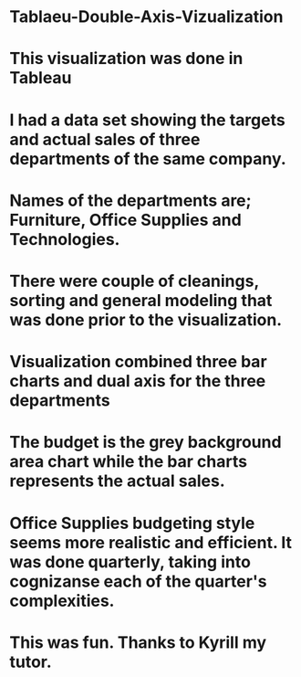 # Tablaeu-Double-Axis-Vizualization
# This visualization was done in Tableau
# I had a data set showing the targets and actual sales of three departments of the same company.
# Names of the departments are; Furniture, Office Supplies and Technologies.
# There were couple of cleanings, sorting and general modeling that was done prior to the visualization.
# Visualization combined three bar charts and dual axis for the three departments 
# The budget is the grey background area chart while the bar charts represents the actual sales.
# Office Supplies budgeting style seems more realistic and efficient. It was done quarterly, taking into cognizanse each of the quarter's complexities.
# This was fun. Thanks to Kyrill my tutor.
